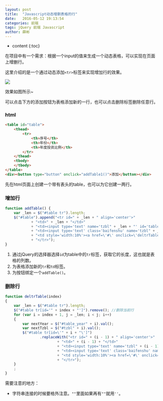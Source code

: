 ```yaml
---
layout: post
title:  "Javascript动态增删表格的行"
date:   2016-05-12 19:13:54
categories: 前端 
tags: jQuery 前端 Javascript
author: 薛彬
---
```


* content
{:toc}

在项目中有一个需求：根据一个input的值来生成一个动态表格，可以实现在页面上增删行。

这里介绍的是一个通过动态添加`<tr>`标签来实现增加行的效果。





![](http://i.imgur.com/0mslpR4.png)

效果如图所示~

可以点击下方的添加按钮为表格添加新的一行，也可以点击删除标签删除任意行。

### html

```html
<table id="table">
	<thead>
		<tr>
			<th>序号</th>
			<th>年份</th>
			<th>年度投资比例</th>
		</tr>
	</thead>
	<tbody>
	</tbody>
</table>
<div><button type="button" onclick="addTable1()">添加</button></div>
```

先在html页面上创建一个带有表头的table，也可以为它创建一两行。

### 增加行

```javascript
function addTable() {
    var _len = $("#table tr").length;
    $("#table").append("<tr id=" + _len + " align='center'>"
            + "<td>" + _len + "</td>"
            + "<td><input type='text' name='tzbl" + _len + "' id='table_year" + _len + "' /></td>"
            + "<td><input type='text' class='baifenshu' name='tzbl" + _len + "' id='tzbl" + _len + "' />&nbsp%</td>"
            + "<td style='width:10%'><a href=\'#\' onclick=\'deltrTable(" + _len + ")\'>删除</a></td>"
            + "</tr>");
}
```

1. 通过jQuery的选择器选择`id`为table中的`tr`标签，获取它的长度，这也就是表格的列数。
2. 为表格添加新的`tr`和`td`标签。
3. 为按钮绑定一个`addTable()`。

### 删除行

```javascript
function deltrTable(index)
{
    var _len = $("#table tr").length;
    $("#table tr[id='" + index + "']").remove(); //删除当前行
    for (var i = index + 1, j = _len; i < j; i++)
    {
        var nextYear = $("#table_year" + i).val();
        var nextTzbl = $("#tzbl" + i).val();
        $("#table tr[id=\'" + i + "\']")
                .replaceWith("<tr id=" + (i - 1) + " align='center'>"
                        + "<td>" + (i - 1) + "</td>"
                        + "<td><input type='text' name='tzbl" + (i - 1) + "' value='" + nextYear + "' id='table1_year" + (i - 1) + "'/></td>"
                        + "<td><input type='text' class='baifenshu' name='tzbl" + (i - 1) + "' value='" + nextTzbl + "' id='tzbl" + (i - 1) + "'/>&nbsp%</td>"
                        + "<td style='width:10%'><a href=\'#\' onclick=\'deltrTable1(" + (i - 1) + ")\'>删除</a></td>"
                        + "</tr>");
    }
    ;
}
```

需要注意的地方：

- 字符串连接的时候要格外注意。`""`里面如果再有`""`就用`''`。